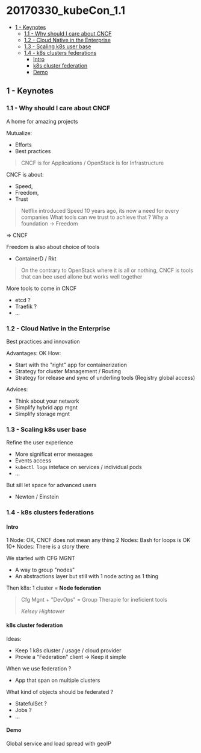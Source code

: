 # 20170330_kubeCon_1.1

<!-- MarkdownTOC -->

- [1 - Keynotes](#1---keynotes)
  - [1.1 - Why should I care about CNCF](#11---why-should-i-care-about-cncf)
  - [1.2 - Cloud Native in the Enterprise](#12---cloud-native-in-the-enterprise)
  - [1.3 - Scaling k8s user base](#13---scaling-k8s-user-base)
  - [1.4 -  k8s clusters federations](#14----k8s-clusters-federations)
    - [Intro](#intro)
    - [k8s cluster federation](#k8s-cluster-federation)
    - [Demo](#demo)

<!-- /MarkdownTOC -->




## 1 - Keynotes

### 1.1 - Why should I care about CNCF

A home for amazing projects

Mutualize:
* Efforts
* Best practices

> CNCF is for Applications / OpenStack is for Infrastructure

CNCF is about:
* Speed,
* Freedom,
* Trust

> Netflix introduced Speed 10 years ago, its now a need for every companies
> What tools can we trust to achieve that ?
> Why a foundation -> Freedom

=> CNCF

Freedom is also about choice of tools
* ContainerD / Rkt

> On the contrary to OpenStack where it is all or nothing,
> CNCF is tools that can bee used allone but works well together

More tools to come in CNCF
* etcd ?
* Traefik ?
* ...


### 1.2 - Cloud Native in the Enterprise

Best practices and innovation

Advantages: OK
How:
* Start with the "right" app for containerization
* Strategy for cluster Management / Routing
* Strategy for release and sync of underling tools (Registry global access)

Advices:
* Think about your network
* Simplify hybrid app mgnt
* Simplify storage mgnt


### 1.3 - Scaling k8s user base

Refine the user experience
* More significat error messages
* Events access
* `kubectl logs` inteface on services / individual pods
* ...

But sill let space for advanced users
* Newton / Einstein


### 1.4 -  k8s clusters federations

#### Intro

1 Node: OK, CNCF does not mean any thing
2 Nodes: Bash for loops is OK
10+ Nodes: There is a story there

We started with CFG MGNT
* A way to group "nodes"
* An abstractions layer but still with 1 node acting as 1 thing

Then k8s: 1 cluster = **Node federation**

> Cfg Mgnt + "DevOps" = Group Therapie for ineficient tools
>
> *Kelsey Hightower*


#### k8s cluster federation

Ideas:
* Keep 1 k8s cluster / usage / cloud provider
* Provie a "Federation" client
-> Keep it simple

When we use federation ?
* App that span on multiple clusters

What kind of objects should be federated ?
* StatefulSet ?
* Jobs ?
* ...


#### Demo

Global service and load spread with geoIP





